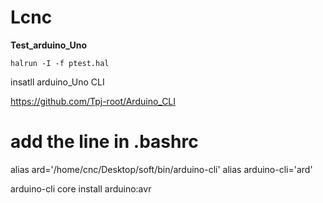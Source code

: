 # Lcnc



**Test_arduino_Uno**

```
halrun -I -f ptest.hal
```



insatll arduino_Uno CLI

https://github.com/Tpj-root/Arduino_CLI

# add the line in .bashrc
alias ard='/home/cnc/Desktop/soft/bin/arduino-cli'
alias arduino-cli='ard'



arduino-cli core install arduino:avr 








